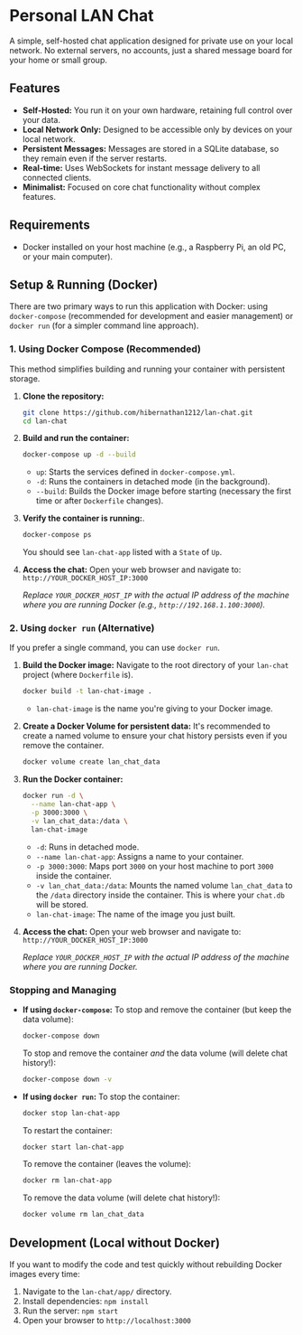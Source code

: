# Personal LAN Chat

A simple, self-hosted chat application designed for private use on your local network. No external servers, no accounts, just a shared message board for your home or small group.

## Features

*   **Self-Hosted:** You run it on your own hardware, retaining full control over your data.
*   **Local Network Only:** Designed to be accessible only by devices on your local network.
*   **Persistent Messages:** Messages are stored in a SQLite database, so they remain even if the server restarts.
*   **Real-time:** Uses WebSockets for instant message delivery to all connected clients.
*   **Minimalist:** Focused on core chat functionality without complex features.

## Requirements

*   Docker installed on your host machine (e.g., a Raspberry Pi, an old PC, or your main computer).

## Setup & Running (Docker)

There are two primary ways to run this application with Docker: using `docker-compose` (recommended for development and easier management) or `docker run` (for a simpler command line approach).

### 1. Using Docker Compose (Recommended)

This method simplifies building and running your container with persistent storage.

1.  **Clone the repository:**
    ```bash
    git clone https://github.com/hibernathan1212/lan-chat.git
    cd lan-chat
    ```
2.  **Build and run the container:**
    ```bash
    docker-compose up -d --build
    ```
    *   `up`: Starts the services defined in `docker-compose.yml`.
    *   `-d`: Runs the containers in detached mode (in the background).
    *   `--build`: Builds the Docker image before starting (necessary the first time or after `Dockerfile` changes).

3.  **Verify the container is running:**.
    ```bash
    docker-compose ps
    ```
    You should see `lan-chat-app` listed with a `State` of `Up`.

4.  **Access the chat:**
    Open your web browser and navigate to:
    `http://YOUR_DOCKER_HOST_IP:3000`

    *Replace `YOUR_DOCKER_HOST_IP` with the actual IP address of the machine where you are running Docker (e.g., `http://192.168.1.100:3000`).*

### 2. Using `docker run` (Alternative)

If you prefer a single command, you can use `docker run`.

1.  **Build the Docker image:**
    Navigate to the root directory of your `lan-chat` project (where `Dockerfile` is).
    ```bash
    docker build -t lan-chat-image .
    ```
    *   `lan-chat-image` is the name you're giving to your Docker image.

2.  **Create a Docker Volume for persistent data:**
    It's recommended to create a named volume to ensure your chat history persists even if you remove the container.
    ```bash
    docker volume create lan_chat_data
    ```

3.  **Run the Docker container:**
    ```bash
    docker run -d \
      --name lan-chat-app \
      -p 3000:3000 \
      -v lan_chat_data:/data \
      lan-chat-image
    ```
    *   `-d`: Runs in detached mode.
    *   `--name lan-chat-app`: Assigns a name to your container.
    *   `-p 3000:3000`: Maps port `3000` on your host machine to port `3000` inside the container.
    *   `-v lan_chat_data:/data`: Mounts the named volume `lan_chat_data` to the `/data` directory inside the container. This is where your `chat.db` will be stored.
    *   `lan-chat-image`: The name of the image you just built.

4.  **Access the chat:**
    Open your web browser and navigate to:
    `http://YOUR_DOCKER_HOST_IP:3000`

    *Replace `YOUR_DOCKER_HOST_IP` with the actual IP address of the machine where you are running Docker.*

### Stopping and Managing

*   **If using `docker-compose`:**
    To stop and remove the container (but keep the data volume):
    ```bash
    docker-compose down
    ```
    To stop and remove the container *and* the data volume (will delete chat history!):
    ```bash
    docker-compose down -v
    ```
*   **If using `docker run`:**
    To stop the container:
    ```bash
    docker stop lan-chat-app
    ```
    To restart the container:
    ```bash
    docker start lan-chat-app
    ```
    To remove the container (leaves the volume):
    ```bash
    docker rm lan-chat-app
    ```
    To remove the data volume (will delete chat history!):
    ```bash
    docker volume rm lan_chat_data
    ```

## Development (Local without Docker)

If you want to modify the code and test quickly without rebuilding Docker images every time:

1.  Navigate to the `lan-chat/app/` directory.
2.  Install dependencies: `npm install`
3.  Run the server: `npm start`
4.  Open your browser to `http://localhost:3000`

